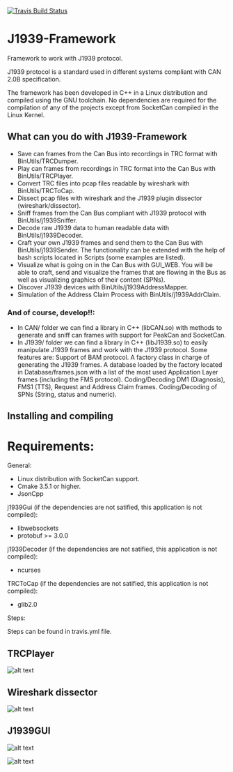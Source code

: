 [![Travis Build Status](https://travis-ci.org/famez/J1939-Framework.svg?branch=master)](https://travis-ci.com/famez/J1939-Framework)

# J1939-Framework
Framework to work with J1939 protocol. 

J1939 protocol is a standard used in different systems compliant with CAN 2.0B specification.

The framework has been developed in C++ in a Linux distribution and compiled using the GNU toolchain. No dependencies are required for the compilation of any of the projects except from SocketCan compiled in the Linux Kernel.



## What can you do with J1939-Framework

- Save can frames from the Can Bus into recordings in TRC format with BinUtils/TRCDumper.
- Play can frames from recordings in TRC format into the Can Bus with BinUtils/TRCPlayer.
- Convert TRC files into pcap files readable by wireshark with BinUtils/TRCToCap.
- Dissect pcap files with wireshark and the J1939 plugin dissector (wireshark/dissector).
- Sniff frames from the Can Bus compliant with J1939 protocol with BinUtils/j1939Sniffer.
- Decode raw J1939 data to human readable data with BinUtils/j1939Decoder.
- Craft your own J1939 frames and send them to the Can Bus with BinUtils/j1939Sender. The functionality can be extended with the help of bash scripts located in Scripts (some examples are listed).
- Visualize what is going on in the Can Bus with GUI_WEB. You will be able to craft, send and visualize the frames that are flowing in the Bus as well as visualizing graphics of their content (SPNs).
- Discover J1939 devices with BinUtils/j1939AddressMapper.
- Simulation of the Address Claim Process with BinUtils/j1939AddrClaim.

### And of course, develop!!:

- In CAN/ folder we can find a library in C++ (libCAN.so) with methods to generate and sniff can frames with support for PeakCan and SocketCan.
- In J1939/ folder we can find a library in C++ (libJ1939.so) to easily manipulate J1939 frames and work with the J1939 protocol. Some features are:
	Support of BAM protocol.
	A factory class in charge of generating the J1939 frames.
	A database loaded by the factory located in Database/frames.json with a list of the most used Application Layer frames (including the FMS protocol).
	Coding/Decoding DM1 (Diagnosis), FMS1 (TTS), Request and Address Claim frames.
	Coding/Decoding of SPNs (String, status and numeric).


## Installing and compiling

# Requirements:
General:
- Linux distribution with SocketCan support.
- Cmake 3.5.1 or higher.
- JsonCpp

j1939Gui (if the dependencies are not satified, this application is not compiled):
- libwebsockets
- protobuf >= 3.0.0

j1939Decoder (if the dependencies are not satified, this application is not compiled):
- ncurses

TRCToCap (if the dependencies are not satified, this application is not compiled):
- glib2.0

Steps:

Steps can be found in travis.yml file.
    
## TRCPlayer

![alt text](https://github.com/famez/J1939-Framework/blob/master/BinUtils/TRCPlayer/TRCPlayer.png)

    
## Wireshark dissector

![alt text](https://github.com/famez/J1939-Framework/blob/master/wireshark/dissector/J1939-plugin.png)

## J1939GUI

![alt text](https://github.com/famez/J1939-Framework/blob/master/Graph.png)

![alt text](https://github.com/famez/J1939-Framework/blob/master/GUI_WEB/J1939GUI.png)
